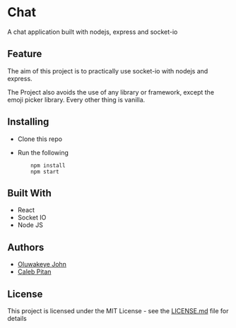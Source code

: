 # Chat

A chat application built with nodejs, express and socket-io

## Feature

The aim of this project is to practically use socket-io with nodejs and express.

The Project also avoids the use of any library or framework, except the emoji picker library. Every other thing is vanilla.

## Installing

- Clone this repo
- Run the following

  ```
      npm install
      npm start
  ```

## Built With

- React
- Socket IO
- Node JS

## Authors

- [Oluwakeye John](https://github.com/oluwakeye-john)
- [Caleb Pitan](https://github.com/calebpitan)

## License

This project is licensed under the MIT License - see the [LICENSE.md](https://github.com/oluwakeye-john/chat/blob/master/LICENSE) file for details
